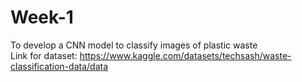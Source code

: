 # Week-1
To develop a CNN model to classify images of plastic waste
<br>
Link for dataset: https://www.kaggle.com/datasets/techsash/waste-classification-data/data
